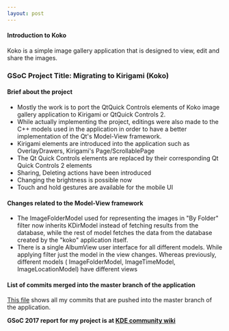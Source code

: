 ```yaml
---
layout: post
---
```

#### Introduction to Koko
Koko is a simple image gallery application that is designed to view, edit and share the images.

### GSoC Project Title: Migrating to Kirigami (Koko)

#### Brief about the project
* Mostly the work is to port the QtQuick Controls elements of Koko image gallery application to Kirigami or QtQuick Controls 2.
* While actually implementing the project, editings were also made to the C++ models used in the application in order to have a better implementation of the Qt's Model-View framework.
* Kirigami elements are introduced into the application such as OverlayDrawers, Kirigami's Page/ScrollablePage
* The Qt Quick Controls elements are replaced by their corresponding Qt Quick Controls 2 elements
* Sharing, Deleting actions have been introduced
* Changing the brightness is possible now
* Touch and hold gestures are available for the mobile UI

#### Changes related to the Model-View framework

* The ImageFolderModel used for representing the images in "By Folder" filter now inherits KDirModel instead of fetching results from the database, while the rest of model fetches the data from the database created by the "koko" application itself.
* There is a single AlbumView user interface for all different models. While applying filter just the model in the view changes. Whereas previously, different models ( ImageFolderModel, ImageTimeModel, ImageLocationModel) have different views

#### List of commits merged into the master branch of the application

[This file](/workdone.log) shows all my commits that are pushed into the master branch of the application.

**GSoC 2017 report for my project is at [KDE community wiki](https://community.kde.org/GSoC/2017/StatusReports/atulsharma)**
